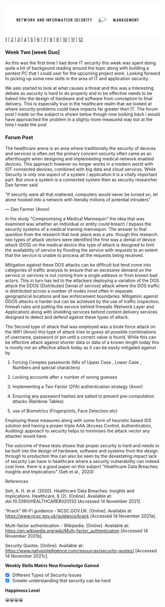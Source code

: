![Logo](Images/PCOM7E.png)
[1](/MyPortfolio/PCOM7E/Unit01.html) | [2](/MyPortfolio/PCOM7E/Unit02.html) | [3](/MyPortfolio/PCOM7E/Unit03.html) | [4](/MyPortfolio/PCOM7E/Unit04.html) | [5](/MyPortfolio/PCOM7E/Unit05.html) | [6](/MyPortfolio/PCOM7E/Unit06.html) | [7](/MyPortfolio/PCOM7E/Unit07.html) | [8](/MyPortfolio/PCOM7E/Unit08.html) | [9](/MyPortfolio/PCOM7E/Unit09.html) | [10](/MyPortfolio/PCOM7E/Unit10.html) | [11](/MyPortfolio/PCOM7E/Unit11.html) | [12](/MyPortfolio/PCOM7E/Unit12.html)
### Week Two [week Duo]
As this was the first time I had done IT security this week was spent doing quite a bit of backgound reading around the topic along with building a pentest PC that I could user for the upcoming project work. Looking forward to picking up some new skills in the area of IT and application security.

We aslo started to look at what causes a threat and this was a Interesting debate as security is hard to do properly and to be effective needs to be baked into the design of hardware and software from conception to final delivery. This is especially true in the healthcare realm that we looked at where security problems could have impacts far greater then IT. The forum post I made on the subject is shown below though now looking back i would have approached the problem in a slighty more measured way but at the time I made the post 

### Forum Post ###
The healthcare arena is an area where traditionally the security of devices and services is often not the primary concern security often came as an afterthought when designing and implementing medical network enabled devices. This approach however no longer works in a modern world with IOT connected devices, combined with big data and cloud services. While Security is only one aspect of a system / application it is a vitally important part. But once a system is a connected system then as security researcher Dan farmer said

 “If security were all that mattered, computers would never be turned on, let alone hooked into a network with literally millions of potential intruders”

― Dan Farmer (Anon)

In the study “Compromising a Medical Mannequin” the idea that was examined was whether an individual or entity could breach / bypass the security systems of a medical training mannequin. The answer to that question from the research that took place was a yes. though this research two types of attack vectors were identified the first was a denial of device attack (DOS) on the medical device this type of attack is designed to limit the availability of service by flooding the service with requests to an extent that the service is unable to process all the requests being received.

Mitigation against these DOS attacks can be difficult but tend come into categories of traffic analysis to ensure that an excessive demand on the service or services is not coming from a single address or from known bad actors. This in turn has led to the attackers deploying a variation of the DOS attack the DDOS (Distributed Denial of service) attack where the DOS traffic is distributed across a number of nodes most often in separate geographical locations and law enforcement boundaries. Mitigation against DDOS attacks is harder but can be achieved by the use of traffic inspection, firewall rules and putting the service behind firewalls (Network Layer and Application) along with shielding services behind content delivery services designed to detect and defend against these types of attack.

The Second type of attack that was employed was a brute force attack on the WIFI (Anon) this type of attack tries to guess all possible combinations of username, password or pin until a correct value is found. While this can be effective attack against shorter data or data of a known length today this is mostly not an affective attack today as it can be easily mitigated against by

1.    Forcing Complex passwords (Mix of Upper Case , Lower Case , Numbers and special characters)

2.    Locking accounts after x number of wrong guesses

3.    Implementing a Two Factor (2FA) authentication strategy (Anon)

4.    Ensuring any password hashes are salted to prevent pre-computation attacks (Rainbow Tables)

5.    use of Biometrics (Fingerprints, Face Detection etc)

Employing these measures along with some form of heuristic based IDS solution and having a proper triple AAA (Access Control, Authentication, Auditing) approach to security helps to minimises the attack vector any attacker would have.

The outcome of these tests shows that proper security is hard and needs to be built into the design of hardware, software and systems from the design through to production this can also be seen by the devastating impact lack of security can have in healthcare where a security vulnerability can indeed cost lives. there is a good paper on this subject “Healthcare Data Breaches: Insights and Implications” (Seh et al., 2020)

References 

 Seh, A. H. et al. (2020). Healthcare Data Breaches: Insights and Implications. Healthcare, 8 (2). [Online]. Available at: doi:10.3390/HEALTHCARE8020133 [Accessed 14 November 2021].

“Krack” Wi-Fi guidance - NCSC.GOV.UK. [Online]. Available at: https://www.ncsc.gov.uk/guidance/krack [Accessed 14 November 2021a].

Multi-factor authentication - Wikipedia. [Online]. Available at: https://en.wikipedia.org/wiki/Multi-factor_authentication [Accessed 14 November 2021b].

Security Quotes. [Online]. Available at: https://www.nativeintelligence.com/resources/security-quotes/ [Accessed 14 November 2021c].

**Weekly Skills Matrix New Knowledge Gained**

- [x] Different Types of Security Issues
- [X] Greater understanding that security can be hard

**Happiness Level**

😀😀😀😀
